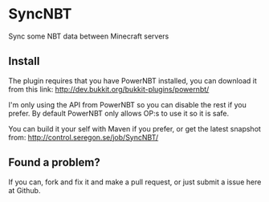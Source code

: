 SyncNBT
=======

Sync some NBT data between Minecraft servers

## Install
The plugin requires that you have PowerNBT installed, you can download it from this link:
http://dev.bukkit.org/bukkit-plugins/powernbt/

I'm only using the API from PowerNBT so you can disable the rest if you prefer. By default PowerNBT only allows OP:s to use it so it is safe.

You can build it your self with Maven if you prefer, or get the latest snapshot from:
http://control.seregon.se/job/SyncNBT/

## Found a problem?

If you can, fork and fix it and make a pull request, or just submit a issue here at Github.
